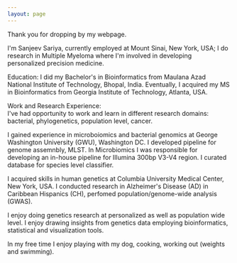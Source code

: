 ```yaml
---
layout: page
---
```


Thank you for dropping by my webpage.

I'm Sanjeev Sariya, currently employed at Mount Sinai, New York, USA; I do research in Multiple Myeloma where I'm involved in developing personalized precision medicine.

Education:
I did my Bachelor's in Bioinformatics from Maulana Azad National Institute of Technology, Bhopal, India. Eventually, I acquired my MS in Bioinformatics from Georgia Institute of Technology, Atlanta, USA. 

Work and Research Experience:  
I've had opportunity to work and learn in different research domains: bacterial, phylogenetics, population level, cancer.    

I gained experience in microboiomics and bacterial genomics at George Washington University (GWU), Washington DC. I developed pipeline for genome assemnbly, MLST. In Microbiomics I was responsible for developing an in-house pipeline for Illumina 300bp V3-V4 region. I curated database for species level classifier.

I acquired skills in human genetics at Columbia University Medical Center, New York, USA. I conducted research in Alzheimer's Disease (AD) in Caribbean Hispanics (CH), perfomed population/genome-wide analysis (GWAS). 

I enjoy doing genetics research at personalized as well as population wide level. I enjoy drawing insights from genetics data employing bioinformatics, statistical and visualization tools.

In my free time I enjoy playing with my dog, cooking, working out (weights and swimming).  




